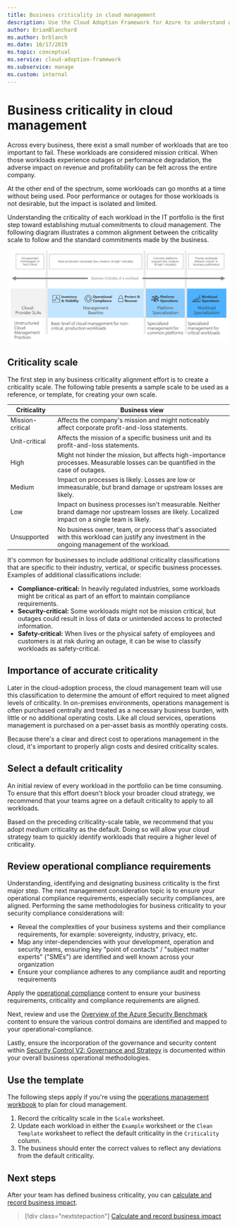 ```yaml
---
title: Business criticality in cloud management
description: Use the Cloud Adoption Framework for Azure to understand workload criticality and prevent adverse impact on revenue and profitability.
author: BrianBlanchard
ms.author: brblanch
ms.date: 10/17/2019
ms.topic: conceptual
ms.service: cloud-adoption-framework
ms.subservice: manage
ms.custom: internal
---
```


# Business criticality in cloud management

Across every business, there exist a small number of workloads that are too important to fail. These workloads are considered mission critical. When those workloads experience outages or performance degradation, the adverse impact on revenue and profitability can be felt across the entire company.

At the other end of the spectrum, some workloads can go months at a time without being used. Poor performance or outages for those workloads is not desirable, but the impact is isolated and limited.

Understanding the criticality of each workload in the IT portfolio is the first step toward establishing mutual commitments to cloud management. The following diagram illustrates a common alignment between the criticality scale to follow and the standard commitments made by the business.

![Criticality and management level alignment](../../_images/manage/cloud-criticality-alignment.png)

## Criticality scale

The first step in any business criticality alignment effort is to create a criticality scale. The following table presents a sample scale to be used as a reference, or template, for creating your own scale.

| Criticality | Business view |
| --------- | --------- |
| Mission-critical |  Affects the company's mission and might noticeably affect corporate profit-and-loss statements. |
| Unit-critical | Affects the mission of a specific business unit and its profit-and-loss statements. |
| High | Might not hinder the mission, but affects high-importance processes. Measurable losses can be quantified in the case of outages. |
| Medium | Impact on processes is likely. Losses are low or immeasurable, but brand damage or upstream losses are likely. |
| Low | Impact on business processes isn't measurable. Neither brand damage nor upstream losses are likely. Localized impact on a single team is likely. |
| Unsupported | No business owner, team, or process that's associated with this workload can justify any investment in the ongoing management of the workload. |

It's common for businesses to include additional criticality classifications that are specific to their industry, vertical, or specific business processes. Examples of additional classifications include:

- **Compliance-critical:** In heavily regulated industries, some workloads might be critical as part of an effort to maintain compliance requirements.
- **Security-critical:** Some workloads might not be mission critical, but outages could result in loss of data or unintended access to protected information.
- **Safety-critical:** When lives or the physical safety of employees and customers is at risk during an outage, it can be wise to classify workloads as safety-critical.

## Importance of accurate criticality

Later in the cloud-adoption process, the cloud management team will use this classification to determine the amount of effort required to meet aligned levels of criticality. In on-premises environments, operations management is often purchased centrally and treated as a necessary business burden, with little or no additional operating costs. Like all cloud services, operations management is purchased on a per-asset basis as monthly operating costs.

Because there's a clear and direct cost to operations management in the cloud, it's important to properly align costs and desired criticality scales.

## Select a default criticality

An initial review of every workload in the portfolio can be time consuming. To ensure that this effort doesn't block your broader cloud strategy, we recommend that your teams agree on a default criticality to apply to all workloads.

Based on the preceding criticality-scale table, we recommend that you adopt *medium* criticality as the default. Doing so will allow your cloud strategy team to quickly identify workloads that require a higher level of criticality.

## Review operational compliance requirements

Understanding, identifying and designating business criticality is the first major step. The next management consideration topic is to ensure your operational compliance requirements, especially security compliances, are aligned. Performing the same methodologies for business criticality to your security compliance considerations will:

- Reveal the complexities of your business systems and their compliance requirements, for example: sovereignty, industry, privacy, etc.
- Map any inter-dependencies with your development, operation and security teams, ensuring key "point of contacts" / "subject matter experts" ("SMEs") are identified and well known across your organization
- Ensure your compliance adheres to any compliance audit and reporting requirements

Apply the [operational compliance](./operational-compliance.md) content to ensure your business requirements, criticality and compliance requirements are aligned.

Next, review and use the [Overview of the Azure Security Benchmark](/security/benchmark/azure/overview) content to ensure the various control domains are identified and mapped to your operational-compliance.

Lastly, ensure the incorporation of the governance and security content within [Security Control V2: Governance and Strategy](/security/benchmark/azure/security-controls-v2-governance-strategy) is documented within your overall business operational methodologies.

## Use the template

The following steps apply if you're using the [operations management workbook](https://raw.githubusercontent.com/Microsoft/CloudAdoptionFramework/master/manage/opsmanagementworkbook.xlsx) to plan for cloud management.

1. Record the criticality scale in the `Scale` worksheet.
2. Update each workload in either the `Example` worksheet or the `Clean Template` worksheet to reflect the default criticality in the `Criticality` column.
3. The business should enter the correct values to reflect any deviations from the default criticality.

## Next steps

After your team has defined business criticality, you can [calculate and record business impact](./impact.md).

> [!div class="nextstepaction"]
> [Calculate and record business impact](./impact.md)
